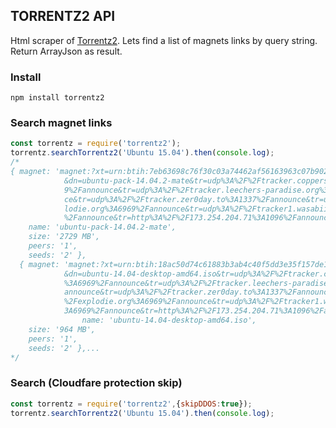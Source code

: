## TORRENTZ2 API
Html scraper of [Torrentz2](http://torrentz2.eu). Lets find a list of magnets links by query string. Return ArrayJson as result.

### Install

```
npm install torrentz2
```

### Search magnet links 
```javascript
const torrentz = require('torrentz2');
torrentz.searchTorrentz2('Ubuntu 15.04').then(console.log);
/*
{ magnet: 'magnet:?xt=urn:btih:7eb63698c76f30c03a74462af56163963c07b902
            &dn=ubuntu-pack-14.04.2-mate&tr=udp%3A%2F%2Ftracker.coppersurfer.tk%3A696
            9%2Fannounce&tr=udp%3A%2F%2Ftracker.leechers-paradise.org%3A6969%2Fannoun
            ce&tr=udp%3A%2F%2Ftracker.zer0day.to%3A1337%2Fannounce&tr=udp%3A%2F%2Fexp
            lodie.org%3A6969%2Fannounce&tr=udp%3A%2F%2Ftracker1.wasabii.com.tw%3A6969
            %2Fannounce&tr=http%3A%2F%2F173.254.204.71%3A1096%2Fannounce',
    name: 'ubuntu-pack-14.04.2-mate',
    size: '2729 MB',
    peers: '1',
    seeds: '2' },
  { magnet: 'magnet:?xt=urn:btih:18ac50d74c61883b3ab4c40f5dd3e35f157de1a2
            &dn=ubuntu-14.04-desktop-amd64.iso&tr=udp%3A%2F%2Ftracker.coppersurfer.tk
            %3A6969%2Fannounce&tr=udp%3A%2F%2Ftracker.leechers-paradise.org%3A6969%2F
            announce&tr=udp%3A%2F%2Ftracker.zer0day.to%3A1337%2Fannounce&tr=udp%3A%2F
            %2Fexplodie.org%3A6969%2Fannounce&tr=udp%3A%2F%2Ftracker1.wasabii.com.tw%
            3A6969%2Fannounce&tr=http%3A%2F%2F173.254.204.71%3A1096%2Fannounce',
                name: 'ubuntu-14.04-desktop-amd64.iso',
    size: '964 MB',
    peers: '1',
    seeds: '2' },...
*/
```
### Search (Cloudfare protection skip)
```javascript
const torrentz = require('torrentz2',{skipDDOS:true});
torrentz.searchTorrentz2('Ubuntu 15.04').then(console.log);
```

